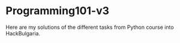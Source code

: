 # Programming101-v3
Here are my solutions of the different tasks from Python course into HackBulgaria.
